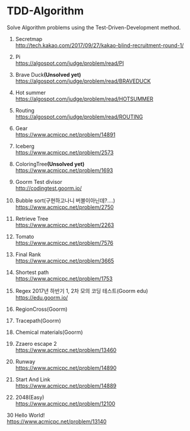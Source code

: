 # TDD-Algorithm
Solve Algorithm problems using the Test-Driven-Development method.

1. Secretmap<br/>
http://tech.kakao.com/2017/09/27/kakao-blind-recruitment-round-1/

2. Pi<br/>
https://algospot.com/judge/problem/read/PI

3. Brave Duck<b>(Unsolved yet)</b><br/>
https://algospot.com/judge/problem/read/BRAVEDUCK

4. Hot summer<br/>
https://algospot.com/judge/problem/read/HOTSUMMER

5. Routing<br/>
https://algospot.com/judge/problem/read/ROUTING

6. Gear<br/>
https://www.acmicpc.net/problem/14891

7. Iceberg<br/>
https://www.acmicpc.net/problem/2573

8. ColoringTree<b>(Unsolved yet)</b><br/>
https://www.acmicpc.net/problem/1693

9. Goorm Test divisor<br/>
http://codingtest.goorm.io/

10. Bubble sort(구현하고나니 버블이아닌데?....)<br/>
https://www.acmicpc.net/problem/2750

11. Retrieve Tree<br/>
https://www.acmicpc.net/problem/2263

12. Tomato<br/>
https://www.acmicpc.net/problem/7576

13. Final Rank<br/>
https://www.acmicpc.net/problem/3665

14. Shortest path<br/>
https://www.acmicpc.net/problem/1753

15. Regex 2017년 하반기 1, 2차 모의 코딩 테스트(Goorm edu)<br/>
https://edu.goorm.io/<br/>
16. RegionCross(Goorm)
17. Tracepath(Goorm)
18. Chemical materials(Goorm)

19. Zzaero escape 2<br/>
https://www.acmicpc.net/problem/13460

20. Runway<br/>
https://www.acmicpc.net/problem/14890

21. Start And Link<br/>
https://www.acmicpc.net/problem/14889

22. 2048(Easy) <br/>
https://www.acmicpc.net/problem/12100

30 Hello World! <br/>
https://www.acmicpc.net/problem/13140
